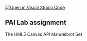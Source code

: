 [![Open in Visual Studio Code](https://classroom.github.com/assets/open-in-vscode-c66648af7eb3fe8bc4f294546bfd86ef473780cde1dea487d3c4ff354943c9ae.svg)](https://classroom.github.com/online_ide?assignment_repo_id=7727864&assignment_repo_type=AssignmentRepo)
## PAI Lab assignment 

The HML5 Canvas API
Mandelbrot Set
